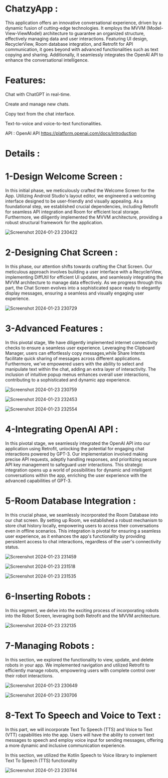 # ChatzyApp :
This application offers an innovative conversational experience, driven by a dynamic fusion of cutting-edge technologies. It employs the MVVM (Model-View-ViewModel) architecture to guarantee an organized structure,
effectively managing data and user interactions. Featuring UI design, RecyclerView, Room database integration, and Retrofit for API communication, it goes beyond with advanced functionalities such as text copying 
and sharing. Additionally, it seamlessly integrates the OpenAI API to enhance the conversational intelligence.

# Features:

Chat with ChatGPT in real-time.

Create and manage new chats.

Copy text from the chat interface.

Text-to-voice and voice-to-text functionalities.

API : OpenAI API https://platform.openai.com/docs/introduction

# Details :

# 1-Design Welcome Screen :

In this initial phase, we meticulously crafted the Welcome Screen for the App. Utilizing Android Studio's layout editor, we engineered a welcoming interface designed to be user-friendly and visually appealing. 
As a foundational step, we established crucial dependencies, including Retrofit for seamless API integration and Room for efficient local storage. Furthermore, we diligently implemented the MVVM architecture,
providing a robust structural framework for the application.

![Screenshot 2024-01-23 230422](https://github.com/Nourbh17/ChatzyApp/assets/92574404/36932b49-dc65-40bb-a1a7-fea43dfbedf3)


# 2-Designing Chat Screen :

In this phase, our attention shifts towards crafting the Chat Screen. Our meticulous approach involves building a user interface with a RecyclerView, implementing DiffUtil for efficient UI updates, and seamlessly
integrating the MVVM architecture to manage data effectively. As we progress through this part, the Chat Screen evolves into a sophisticated space ready to elegantly display messages, ensuring a seamless and 
visually engaging user experience.

![Screenshot 2024-01-23 230729](https://github.com/Nourbh17/ChatzyApp/assets/92574404/fd7e8145-3fb6-4dbe-b96d-0699082a9cc0)


# 3-Advanced Features :

In this pivotal stage, We have diligently implemented internet connectivity checks to ensure a seamless user experience. Leveraging the Clipboard Manager, users can effortlessly copy messages,while Share Intents 
facilitate quick sharing of messages across different applications. Furthermore, we've empowered users with the ability to select and manipulate text within the chat, adding an extra layer of interactivity. 
The inclusion of intuitive popup menus enhances overall user interactions, contributing to a sophisticated and dynamic app experience.

![Screenshot 2024-01-23 230759](https://github.com/Nourbh17/ChatzyApp/assets/92574404/8f79aff5-069e-460c-8f0a-12c11266ed62)

![Screenshot 2024-01-23 232453](https://github.com/Nourbh17/ChatzyApp/assets/92574404/f3cb3669-c750-4a78-bae5-e8dcf9c88255)


![Screenshot 2024-01-23 232554](https://github.com/Nourbh17/ChatzyApp/assets/92574404/b754661c-a21f-4ec7-b378-1e350641754b)


# 4-Integrating OpenAI API :

In this pivotal stage, we seamlessly integrated the OpenAI API into our application using Retrofit, unlocking the potential for engaging chat interactions powered by GPT-3. Our implementation involved making 
precise API requests, adeptly handling responses, and prioritizing secure API key management to safeguard user interactions. This strategic integration opens up a world of possibilities for dynamic and intelligent
conversations within the app, enriching the user experience with the advanced capabilities of GPT-3.

# 5-Room Database Integration :

In this crucial phase, we seamlessly incorporated the Room Database into our chat screen. By setting up Room, we established a robust mechanism to store chat history locally, empowering users to access their conversations even in offline scenarios. This integration is pivotal for ensuring a seamless user experience, as it enhances the app's functionality by providing persistent access to chat interactions, regardless of the user's connectivity status.

![Screenshot 2024-01-23 231459](https://github.com/Nourbh17/ChatzyApp/assets/92574404/23e12c68-1eae-4955-95bd-e35ffff43485)

![Screenshot 2024-01-23 231518](https://github.com/Nourbh17/ChatzyApp/assets/92574404/39262287-216a-4411-ab0c-9b7b3d42ac68)

![Screenshot 2024-01-23 231535](https://github.com/Nourbh17/ChatzyApp/assets/92574404/f8325934-4ad0-41cb-9801-75313916b7d1)

# 6-Inserting Robots : 

In this segment, we delve into the exciting process of incorporating robots into the Robot Screen, leveraging both Retrofit and the MVVM architecture.


![Screenshot 2024-01-23 232135](https://github.com/Nourbh17/ChatzyApp/assets/92574404/63f77188-04c4-41ef-b92d-1e900d8d0951)


# 7-Managing Robots :

In this section, we explored the functionality to view, update, and delete robots in your app. We implemented navigation and utilized Retrofit to efficiently manage robots, empowering users with complete control over their robot interactions.

![Screenshot 2024-01-23 230649](https://github.com/Nourbh17/ChatzyApp/assets/92574404/1821cff1-227e-419d-87cc-aad4cb5ddd2d)

![Screenshot 2024-01-23 230706](https://github.com/Nourbh17/ChatzyApp/assets/92574404/97ade397-c517-4426-b7b5-bd1c65aa9420)


# 8-Text To Speech and Voice to Text : 

In this part, we will incorporate Text To Speech (TTS) and Voice to Text (VTT) capabilities into the app. Users will have the ability to convert text messages to speech and employ voice input for sending messages, offering a more dynamic and inclusive communication experience.

In this section, we utilized the Kotlin Speech to Voice library to implement Text To Speech (TTS) functionality 


![Screenshot 2024-01-23 230744](https://github.com/Nourbh17/ChatzyApp/assets/92574404/83bad7f4-83d9-4760-bb0f-e933e7391b80)









